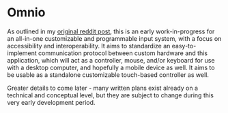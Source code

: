 # Omnio

As outlined in my [original reddit post](https://www.reddit.com/r/disabledgamers/comments/1dtnl4d/concept_the_omnicontroller/), this is an early work-in-progress for an all-in-one customizable and programmable input system, with a focus on accessibility and interoperability. It aims to standardize an easy-to-implement communication protocol between custom hardware and this application, which will act as a controller, mouse, and/or keyboard for use with a desktop computer, and hopefully a mobile device as well. It aims to be usable as a standalone customizable touch-based controller as well.

Greater details to come later - many written plans exist already on a technical and conceptual level, but they are subject to change during this very early development period.